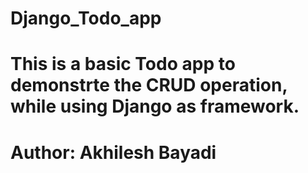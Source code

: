﻿# Django_Todo_app

# This is a basic Todo app to demonstrte the CRUD operation, while using Django as framework.


# Author: Akhilesh Bayadi
